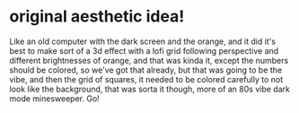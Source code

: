 # original aesthetic idea!

Like an old computer with the dark screen and the orange, and it did it's best to make sort of a 3d effect with a lofi grid following perspective and different brightnesses of orange, and that was kinda it, except the numbers should be colored, so we've got that already, but that was going to be the vibe, and then the grid of squares, it needed to be colored carefully to not look like the background, that was sorta it though, more of an 80s vibe dark mode minesweeper. Go!
